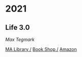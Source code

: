 # 2021
## Life 3.0
*Max Tegmark*

[MA Library /](https://library.minlib.net/search/i=9781101946596) [Book Shop /](https://bookshop.org/books/life-3-0-being-human-in-the-age-of-artificial-intelligence/9781101970317) [Amazon](https://smile.amazon.com/Life-3-0-Being-Artificial-Intelligence/dp/1101970316)

